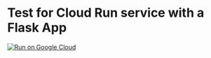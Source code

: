 # Test for Cloud Run service with a Flask App

[![Run on Google Cloud](https://storage.googleapis.com/cloudrun/button.svg)](https://deploy.cloud.run/?git_repo=https://github.com/AustinPerzben/cs162-coursework&dir=firestore&revision=fire-branch)

